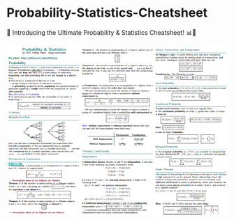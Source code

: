 # Probability-Statistics-Cheatsheet
🚀 Introducing the Ultimate Probability &amp; Statistics Cheatsheet! 📊🤖

![Alt text](https://github.com/robinyUArizona/Probability-Statistics-Cheatsheet/blob/main/Probabilty%20%26%20Statistics%20first%20page%20view.png)
